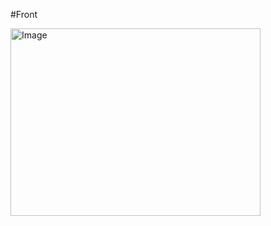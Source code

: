 #Front 

<img src="https://github.com/manowari/Full-Stack-Convenient-Store-System-/assets/141199798/e6b70f9f-f3e1-4533-8a93-0d764f04c357" alt="Image" width="400" height="300">

